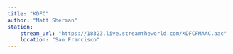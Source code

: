 ```yaml
---
title: "KDFC"
author: "Matt Sherman"
station:
    stream_url: "https://18323.live.streamtheworld.com/KDFCFMAAC.aac"
    location: "San Francisco"
---
```


